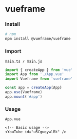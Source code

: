 # vueframe

### Install

```bash
# npm
npm install @vueframe/vueframe
```

### Import

``main.ts / main.js``

```js
import { createApp } from 'vue'
import App from './App.vue'
import Vueframe from 'vueframe'

const app = createApp(App)
app.use(Vueframe)
app.mount('#app')
```

### Usage

``App.vue``

```vue
<!-- Basic usage -->
<YouTube id="u5CguqywlBk" />
```
